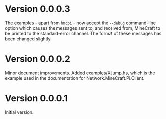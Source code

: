 Version 0.0.0.3
===============

The examples - apart from `hmcpi` - now accept the `--debug` command-line
option which causes the messages sent to, and received from, MineCraft
to be printed to the standard-error channel. The format of these 
messages has been changed slightly.

Version 0.0.0.2
===============

Minor document improvements. Added examples/XJump.hs, which is the
example used in the documentation for Network.MineCraft.Pi.Client.

Version 0.0.0.1
===============

Initial version.
